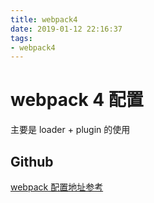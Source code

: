 ```yaml
---
title: webpack4
date: 2019-01-12 22:16:37
tags:
- webpack4
---
```


# webpack 4 配置

主要是 loader + plugin 的使用

## Github

[webpack 配置地址参考](https://github.com/claviering/webpack4Config)
